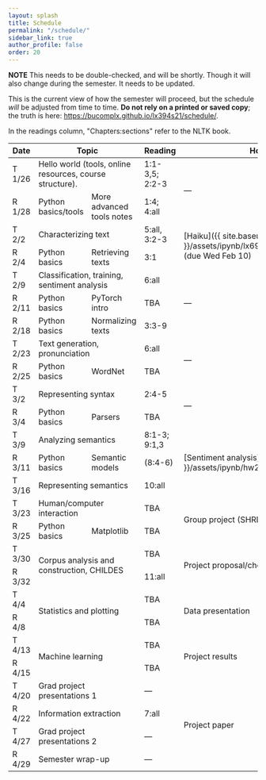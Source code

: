 ```yaml
---
layout: splash
title: Schedule
permalink: "/schedule/"
sidebar_link: true
author_profile: false
order: 20
---
```


**NOTE** This needs to be double-checked, and will be shortly.
Though it will also change during the semester.  It needs to be updated.

This is the current view of how the semester will proceed, but the schedule *will* be adjusted from time to time.
**Do not rely on a printed or saved copy**; the truth is here:
<https://bucomplx.github.io/lx394s21/schedule/>.

In the readings column, "Chapters:sections" refer to the NLTK book.

<table>
    <colgroup>
        <col width="10%" />
        <col width="20%" />
        <col width="20%" />
        <col width="30%" />
        <col width="20%" />
    </colgroup>
    <thead>
        <tr class="header">
            <th>Date</th>
            <th colspan="2">Topic</th>
            <th>Reading</th>
            <th>Homework</th>
        </tr>
    </thead>
    <tbody>
        <tr>
            <td markdown="span" class="tuesday">
                T 1/26
            </td>
            <td colspan="2" rowspan="1" markdown="span">
                Hello world (tools, online resources, course structure).
            </td>
            <td markdown="span">
                1:1-3,5; 2:2-3
            </td>
            <td rowspan="2" markdown="span">
                &mdash;
            </td>
        </tr>
        <tr>
            <td markdown="span" class="thursday">
                R 1/28
            </td>
            <td colspan="1" rowspan="1" markdown="span">
               Python basics/tools
            </td>
            <td colspan="1" rowspan="1" markdown="span">
               More advanced tools notes
            </td>
            <td markdown="span">
                1:4; 4:all
            </td>
        </tr>
        <tr>
            <td markdown="span" class="tuesday">
                T 2/2
            </td>
            <td colspan="2" rowspan="1" markdown="span">
                Characterizing text
            </td>
            <td markdown="span">
                5:all, 3:2-3
            </td>
            <td rowspan="2" markdown="span">
                [Haiku]({{ site.baseurl }}/assets/ipynb/lx694s21_hw1.ipynb.zip)
                (due Wed Feb 10)
            </td>
        </tr>
        <tr>
            <td markdown="span" class="thursday">
                R 2/4
            </td>
            <td colspan="1" rowspan="1" markdown="span">
               Python basics
            </td>
            <td colspan="1" rowspan="1" markdown="span">
               Retrieving texts
            </td>
            <td markdown="span">
                3:1
            </td>
        </tr>
        <tr>
            <td markdown="span" class="tuesday">
                T 2/9
            </td>
            <td colspan="2" rowspan="1" markdown="span">
               Classification, training, sentiment analysis
            </td>
            <td markdown="span">
                6:all
            </td>
            <td rowspan="3" markdown="span">
                &mdash;
            </td>
        </tr>
        <tr>
            <td markdown="span" class="thursday">
                R 2/11
            </td>
            <td colspan="1" rowspan="1" markdown="span">
               Python basics
            </td>
            <td colspan="1" rowspan="1" markdown="span">
               PyTorch intro
            </td>
            <td markdown="span">
                TBA
            </td>
        </tr>
        <tr>
            <td markdown="span" class="thursday">
                R 2/18
            </td>
            <td colspan="1" rowspan="1" markdown="span">
               Python basics
            </td>
            <td colspan="1" rowspan="1" markdown="span">
               Normalizing texts
            </td>
            <td markdown="span">
                3:3-9
            </td>
        </tr>
        <tr>
            <td markdown="span" class="tuesday">
                T 2/23
            </td>
            <td colspan="2" rowspan="1" markdown="span">
               Text generation, pronunciation
            </td>
            <td markdown="span">
                6:all
            </td>
            <td rowspan="2" markdown="span">
                &mdash;
            </td>
        </tr>
        <tr>
            <td markdown="span" class="thursday">
                R 2/25
            </td>
            <td colspan="1" rowspan="1" markdown="span">
               Python basics
            </td>
            <td colspan="1" rowspan="1" markdown="span">
               WordNet
            </td>
            <td markdown="span">
                TBA
            </td>
        </tr>
        <tr>
            <td markdown="span" class="tuesday">
                T 3/2
            </td>
            <td colspan="2" rowspan="1" markdown="span">
               Representing syntax
            </td>
            <td markdown="span">
                2:4-5
            </td>
            <td rowspan="2" markdown="span">
               &mdash;
            </td>
        </tr>
        <tr>
            <td markdown="span" class="thursday">
                R 3/4
            </td>
            <td colspan="1" rowspan="1" markdown="span">
               Python basics
            </td>
            <td colspan="1" rowspan="1" markdown="span">
               Parsers
            </td>
            <td markdown="span">
                TBA
            </td>
        </tr>
        <tr>
            <td markdown="span" class="tuesday">
                T 3/9
            </td>
            <td colspan="2" rowspan="1" markdown="span">
               Analyzing semantics
            </td>
            <td markdown="span">
                8:1-3; 9:1,3
            </td>
            <td rowspan="3" markdown="span">
               [Sentiment analysis]({{ site.baseurl }}/assets/ipynb/hw2/lx694s21_hw2.ipynb.zip)
            </td>
        </tr>
        <tr>
            <td markdown="span" class="thursday">
                R 3/11
            </td>
            <td colspan="1" rowspan="1" markdown="span">
               Python basics
            </td>
            <td colspan="1" rowspan="1" markdown="span">
               Semantic models
            </td>
            <td markdown="span">
                (8:4-6)
            </td>
        </tr>
        <tr>
            <td markdown="span" class="tuesday">
                T 3/16
            </td>
            <td colspan="2" rowspan="1" markdown="span">
               Representing semantics
            </td>
            <td markdown="span">
                10:all
            </td>
        </tr>
        <tr>
            <td markdown="span" class="tuesday">
                T 3/23
            </td>
            <td colspan="2" rowspan="1" markdown="span">
               Human/computer interaction
            </td>
            <td markdown="span">
                TBA
            </td>
            <td rowspan="2" markdown="span">
                Group project (SHRDLU)
            </td>
        </tr>
        <tr>
            <td markdown="span" class="thursday">
                R 3/25
            </td>
            <td colspan="1" rowspan="1" markdown="span">
               Python basics
            </td>
            <td colspan="1" rowspan="1" markdown="span">
               Matplotlib
            </td>
            <td markdown="span">
                TBA
            </td>
        </tr>
        <tr>
            <td markdown="span" class="tuesday">
                T 3/30
            </td>
            <td colspan="2" rowspan="2" markdown="span">
               Corpus analysis and construction, CHILDES
            </td>
            <td markdown="span">
                TBA
            </td>
            <td rowspan="2" markdown="span">
                Project proposal/choice
            </td>
        </tr>
        <tr>
            <td markdown="span" class="thursday">
                R 3/32
            </td>
            <td markdown="span">
                11:all
            </td>
        </tr>
        <tr>
            <td markdown="span" class="tuesday">
                T 4/4
            </td>
            <td colspan="2" rowspan="2" markdown="span">
               Statistics and plotting
            </td>
            <td markdown="span">
                TBA
            </td>
            <td rowspan="2" markdown="span">
                Data presentation
            </td>
        </tr>
        <tr>
            <td markdown="span" class="thursday">
                R 4/8
            </td>
            <td markdown="span">
                TBA
            </td>
        </tr>
        <tr>
            <td markdown="span" class="tuesday">
                T 4/13
            </td>
            <td colspan="2" rowspan="2" markdown="span">
               Machine learning
            </td>
            <td markdown="span">
                TBA
            </td>
            <td rowspan="2" markdown="span">
                Project results
            </td>
        </tr>
        <tr>
            <td markdown="span" class="thursday">
                R 4/15
            </td>
            <td markdown="span">
                TBA
            </td>
        </tr>
        <tr>
            <td markdown="span" class="tuesday">
                T 4/20
            </td>
            <td colspan="2" rowspan="1" markdown="span">
               Grad project presentations 1
            </td>
            <td markdown="span">
                &mdash;
            </td>
            <td rowspan="4" markdown="span">
               Project paper
            </td>
        </tr>
        <tr>
            <td markdown="span" class="thursday">
                R 4/22
            </td>
            <td colspan="2" rowspan="1" markdown="span">
               Information extraction
            </td>
            <td markdown="span">
                7:all
            </td>
        </tr>
        <tr>
            <td markdown="span" class="tuesday">
                T 4/27
            </td>
            <td colspan="2" rowspan="1" markdown="span">
               Grad project presentations 2
            </td>
            <td markdown="span">
                &mdash;
            </td>
        </tr>
        <tr>
            <td markdown="span" class="thursday">
                R 4/29
            </td>
            <td colspan="2" rowspan="1" markdown="span">
               Semester wrap-up
            </td>
            <td markdown="span">
                &mdash;
            </td>
        </tr>
    </tbody>
</table>

